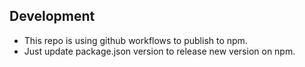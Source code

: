 ## Development 
- This repo is using github workflows to publish to npm.
- Just update package.json version to release new version on npm.